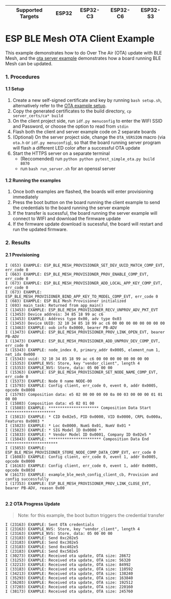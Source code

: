 | Supported Targets | ESP32 | ESP32-C3 | ESP32-C6 | ESP32-S3 |
| ----------------- | ----- | -------- | -------- | -------- |

ESP BLE Mesh OTA Client Example
==================================

This example demonstrates how to do Over The Air (OTA) update with BLE Mesh, and the [ota server example](../ota_server) demonstrates how a board running BLE Mesh can be updated.

### 1. Procedures

#### 1.1 Setup
1. Create a new self-signed certificate and key by running `bash setup.sh`, alternatively refer to the [OTA example setup](../../../../system/ota/).
2. Copy the generated certificates to the build directory, `cp server_certs/ca* build`
3. On the client project side, run `idf.py menuconfig` to enter the WIFI SSID and Password, or choose the option to read from `stdin`
4. Flash both the client and server example code on 2 separate boards
5. (Optional) On the server project side, change the `OTA_VERSION` macro (via `ota.h` or `idf.py menuconfig`), so that the board running server program will flash a different LED color after a successful OTA update
6. Start the HTTPS server on a separate terminal
    - (Reccomended) run `python python pytest_simple_ota.py build 8070` 
    - run `bash run_server.sh` for an openssl server

#### 1.2 Running the examples
1. Once both examples are flashed, the boards will enter provisioning immediately
2. Press the boot button on the board running the client example to send the credentials to the board running the server example
3. If the transfer is sucessful, the board running the server example will connect to WIFI and download the firmware update
4. If the firmware update download is sucessful, the board will restart and run the updated firmware.

### 2. Results

#### 2.1 Provisioning

```
I (653) EXAMPLE: ESP_BLE_MESH_PROVISIONER_SET_DEV_UUID_MATCH_COMP_EVT, err_code 0
I (663) EXAMPLE: ESP_BLE_MESH_PROVISIONER_PROV_ENABLE_COMP_EVT, err_code 0
I (673) EXAMPLE: ESP_BLE_MESH_PROVISIONER_ADD_LOCAL_APP_KEY_COMP_EVT, err_code 0
I (673) EXAMPLE: ESP_BLE_MESH_PROVISIONER_BIND_APP_KEY_TO_MODEL_COMP_EVT, err_code 0
I (683) EXAMPLE: ESP BLE Mesh Provisioner initialized
I (693) main_task: Returned from app_main()
I (13453) EXAMPLE: ESP_BLE_MESH_PROVISIONER_RECV_UNPROV_ADV_PKT_EVT
I (13453) Device address: 34 85 18 99 ac c6 
I (13453) EXAMPLE: Address type 0x00, adv type 0x03
I (13453) Device UUID: 32 10 34 85 18 99 ac c6 00 00 00 00 00 00 00 00 
I (13463) EXAMPLE: oob info 0x0000, bearer PB-ADV
I (13473) EXAMPLE: ESP_BLE_MESH_PROVISIONER_PROV_LINK_OPEN_EVT, bearer PB-ADV
I (13473) EXAMPLE: ESP_BLE_MESH_PROVISIONER_ADD_UNPROV_DEV_COMP_EVT, err_code 0
I (15343) EXAMPLE: node_index 0, primary_addr 0x0005, element_num 1, net_idx 0x000
I (15343) uuid: 32 10 34 85 18 99 ac c6 00 00 00 00 00 00 00 00 
I (15353) EXAMPLE_NVS: Store, key "vendor_client", length 4
I (15353) EXAMPLE_NVS: Store, data: 05 00 00 00 
I (15363) EXAMPLE: ESP_BLE_MESH_PROVISIONER_SET_NODE_NAME_COMP_EVT, err_code 0
I (15373) EXAMPLE: Node 0 name NODE-00
I (15793) EXAMPLE: Config client, err_code 0, event 0, addr 0x0005, opcode 0x8008
I (15793) Composition data: e5 02 00 00 00 00 0a 00 03 00 00 00 01 01 00 00 
I (15803) Composition data: e5 02 01 00 
I (15803) EXAMPLE: ********************** Composition Data Start **********************
I (15813) EXAMPLE: * CID 0x02e5, PID 0x0000, VID 0x0000, CRPL 0x000a, Features 0x0003 *
I (15823) EXAMPLE: * Loc 0x0000, NumS 0x01, NumV 0x01 *
I (15823) EXAMPLE: * SIG Model ID 0x0000 *
I (15833) EXAMPLE: * Vendor Model ID 0x0001, Company ID 0x02e5 *
I (15843) EXAMPLE: *********************** Composition Data End ***********************
I (15853) EXAMPLE: ESP_BLE_MESH_PROVISIONER_STORE_NODE_COMP_DATA_COMP_EVT, err_code 0
I (16083) EXAMPLE: Config client, err_code 0, event 1, addr 0x0005, opcode 0x0000
I (16163) EXAMPLE: Config client, err_code 0, event 1, addr 0x0005, opcode 0x803d
W (16173) EXAMPLE: example_ble_mesh_config_client_cb, Provision and config successfully
I (17353) EXAMPLE: ESP_BLE_MESH_PROVISIONER_PROV_LINK_CLOSE_EVT, bearer PB-ADV, reason 0x00


```
#### 2.2 OTA Progress Update

> Note: for this example, the boot button triggers the credential transfer

```
I (23163) EXAMPLE: Sent OTA credentials
I (23163) EXAMPLE_NVS: Store, key "vendor_client", length 4
I (23163) EXAMPLE_NVS: Store, data: 05 00 00 00 
I (23183) EXAMPLE: Send 0xc202e5
I (23183) EXAMPLE: Send 0xc302e5
I (23183) EXAMPLE: Send 0xc402e5
I (23183) EXAMPLE: Send 0xc502e5
I (30273) EXAMPLE: Received ota update, OTA size: 28672
I (31253) EXAMPLE: Received ota update, OTA size: 56320
I (32213) EXAMPLE: Received ota update, OTA size: 84992
I (33183) EXAMPLE: Received ota update, OTA size: 110592
I (34213) EXAMPLE: Received ota update, OTA size: 138240
I (35293) EXAMPLE: Received ota update, OTA size: 163840
I (36203) EXAMPLE: Received ota update, OTA size: 192512
I (37203) EXAMPLE: Received ota update, OTA size: 220160
I (38173) EXAMPLE: Received ota update, OTA size: 245760
```
